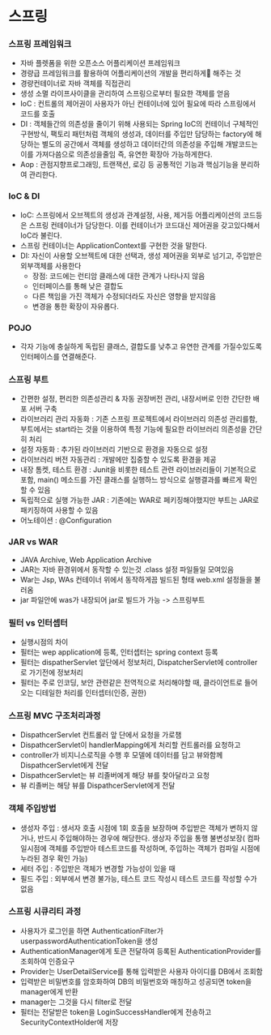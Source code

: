 # 스프링
### 스프링 프레임워크
 - 자바 플렛폼을 위한 오픈소스 어플리케이션 프레임워크
 - 경량급 프레임워크를 활용하여 어플리케이션의 개발을 편리하게 해주는 것
 - 경량컨테이너로 자바 객체를 직접관리
 - 생성 소멸 라이프사이클을 관리하여 스프링으로부터 필요한 객체를 얻음
 - IoC : 컨트롤의 제어권이 사용자가 아닌 컨테이너에 있어 필요에 따라 스프링에서 코드를 호출
 - DI : 객체들간의 의존성을 줄이기 위해 사용되는 Spring IoC의 컨테이너 구체적인 구현방식, 팩토리 패턴처럼 객체의 생성과, 데이터를 주입만 담당하는 factory에 해당하는 별도의 공간에서 객체를 생성하고 데이터간의 의존성을 주입해 개발코드는 이를 가져다씀으로 의존성을줄임 즉, 유연한 확장아 가능하게한다.
 - Aop : 관점지향프로그래밍, 트랜잭션, 로깅 등 공통적인 기능과 핵심기능을 분리하여 관리한다.

### IoC & DI
 - IoC: 스프링에서 오브젝트의 생성과 관계설정, 사용, 제거등 어플리케이션의 코드등은 스프링 컨테이너가 담당한다. 이를 컨테이너가 코드대신 제어권을 갖고있다해서 IoC라 불린다.
 - 스프링 컨테이너는 ApplicationContext를 구현한 것을 말한다.
 - DI: 자신이 사용할 오브젝트에 대한 선택과, 생성 제어권을 외부로 넘기고, 주입받은 외부객체를 사용한다
   - 장점: 코드에는 런티암 클래스에 대한 관계가 나타나지 않음
   - 인터페이스를 통해 낮은 결합도
   - 다른 책임을 가진 객체가 수정되더라도 자신은 영향을 받지않음
   - 변경을 통한 확장이 자유롭다.


### POJO
 - 각자 기능에 충실하게 독립된 클래스, 결합도를 낮추고 유연한 관계를 가질수있도록 인터페이스를 연결해준다.
 
### 스프링 부트
 - 간편한 설정, 편리한 의존성관리 & 자동 권장버전 관리, 내장서버로 인한 간단한 배포 서버 구축
 - 라이브러리 관리 자동화 : 기존 스프링 프로젝트에서 라이브러리 의존성 관리를함, 부트에서는 start라는 것을 이용하여 특정 기능에 필요한 라이브러리 의존성을 간단히 처리
 - 설정 자동화 : 추가된 라이브러리 기반으로 환경을 자동으로 설정
 - 라이브러리 버전 자동관리 : 개발에만 집중할 수 있도록 환경을 제공
 - 내장 톰켓, 테스트 환경 : Junit을 비롯한 테스트 관련 라이브러리들이 기본적으로 포함, main() 메소드를 가진 클래스를 실행하느 방식으로 실행결과를 빠르게 확인할 수 있음
 - 독립적으로 실행 가능한 JAR : 기존에는 WAR로 페키징해야했지만 부트는 JAR로 패키징하여 사용할 수 있음
 - 어노테이션 : @Configuration

 ### JAR vs WAR
  - JAVA Archive, Web Application Archive
  - JAR는 자바 환경위에서 동작할 수 있는것 .class 설정 파일들일 모여있음
  - War는 Jsp, WAs 컨테이너 위에서 동작하게끔 빌드된 형태 web.xml 설정들을 불러옴
  - jar 파일안에 was가 내장되어 jar로 빌드가 가능 -> 스프링부트

### 필터 vs 인터셉터
 - 실행시점의 차이
 - 필터는 wep application에 등록, 인터셉터는 spring context 등록
 - 필터는 dispatherServlet 앞단에서 정보처리, DispatcherServlet에 controller로 가기전에 정보처리
 - 필터는 주로 인코딩, 보안 관련같은 전역적으로 처리해야할 때, 클라이언트로 들어오는 디테일한 처리를 인터셉터(인증, 권한)

 ### 스프링 MVC 구조처리과정
 - DispathcerServlet 컨트롤러 앞 단에서 요청을 가로챔
 - DispathcerServlet이 handlerMapping에게 처리할 컨트롤러를 요청하고
 - controller가 비지니스로직을 수행 후 모델에 데이터를 담고 뷰와함께 DispathcerServlet에게 전달
 - DispathcerServlet는 뷰 리졸버에게 해당 뷰를 찾아달라고 요청
 - 뷰 리졸버는 해당 뷰를 DispathcerServlet에게 전달
 
### 객체 주입방법
 - 생성자 주입 : 생서자 호출 시점에 1회 호출을 보장하며 주입받은 객체가 변하지 않거나, 반드시 주입해야하는 경우에 해당한다. 생상자 주입을 통행 불변성보장( 컴파일시점에 객체를 주입받아 테스트코드를 작성하며, 주입하는 객체가 컴파일 시점에 누라된 경우 확인 가능)
 - 세터 주입 : 주입받은 객체가 변경할 가능성이 있을 때 
 - 필드 주입 : 외부에서 변경 불가능, 테스트 코드 작성시 테스트 코드를 작성할 수가 없음

 ### 스프링 시큐리티 과정
 - 사용자가 로그인을 하면 AuthenticationFilter가 userpasswordAuthenticationToken을 생성
 - AuthenticationManager에게 토큰 전달하여 등록된 AuthenticationProvider를 조회하여 인증요구
 - Provider는 UserDetailService를 통해 입력받은 사용자 아이디를 DB에서 조회함
 - 입력받은 비밀번호를 암호화하여 DB의 비밀번호와 매칭하고 성공되면 token을 manager에게 반환
 - manager는 그것을 다시 filter로 전달
 - 필터는 전달받은 token을 LoginSuccessHandler에게 전송하고 SecurityContextHolder에 저장
 